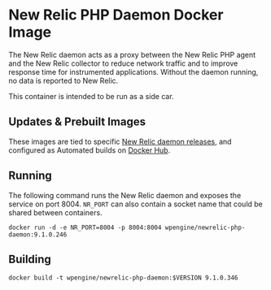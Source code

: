 # New Relic PHP Daemon Docker Image
The New Relic daemon acts as a proxy between the New Relic PHP agent and the New Relic collector to reduce network traffic and to improve response time for instrumented applications. Without the daemon running, no data is reported to New Relic.

This container is intended to be run as a side car.

## Updates & Prebuilt Images

These images are tied to specific [New Relic daemon releases](https://download.newrelic.com/php_agent/archive/), and configured as Automated builds on [Docker Hub](https://hub.docker.com/r/wpengine/newrelic-php-daemon/).

## Running
The following command runs the New Relic daemon and exposes the service on port 8004. `NR_PORT` can also contain a socket name that could be shared between containers.
```
docker run -d -e NR_PORT=8004 -p 8004:8004 wpengine/newrelic-php-daemon:9.1.0.246
```

## Building
```
docker build -t wpengine/newrelic-php-daemon:$VERSION 9.1.0.346
```
